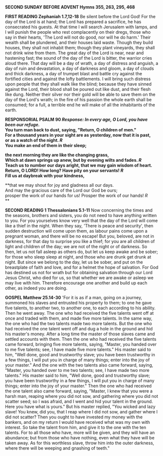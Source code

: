 **SECOND SUNDAY BEFORE ADVENT Hymns 355, 263, 295, 468**

**FIRST READING Zephaniah 1.7,12-18** Be silent before the Lord God! For
the day of the Lord is at hand; the Lord has prepared a sacrifice, he
has consecrated his guests. At that time I will search Jerusalem with
lamps, and I will punish the people who rest complacently on their
dregs, those who say in their hearts, 'The Lord will not do good, nor
will he do harm.' Their wealth shall be plundered, and their houses laid
waste. Though they build houses, they shall not inhabit them; though
they plant vineyards, they shall not drink wine from them. The great day
of the Lord is near, near and hastening fast; the sound of the day of
the Lord is bitter, the warrior cries aloud there. That day will be a
day of wrath, a day of distress and anguish, a day of ruin and
devastation, a day of darkness and gloom, a day of clouds and thick
darkness, a day of trumpet blast and battle cry against the fortified
cities and against the lofty battlements. I will bring such distress
upon people that they shall walk like the blind; because they have
sinned against the Lord, their blood shall be poured out like dust, and
their flesh like dung. Neither their silver nor their gold will be able
to save them on the day of the Lord's wrath; in the fire of his passion
the whole earth shall be consumed; for a full, a terrible end he will
make of all the inhabitants of the earth.

**RESPONSORIAL PSALM 90 *Response:  In every age, O Lord, you have been
our refuge.*\
You turn man back to dust, saying, "Return, O children of men."\
For a thousand years in your sight are as yesterday, now that it is
past,\
or as a watch of the night. *R*\
You make an end of them in their sleep;**

**the next morning they are like the changing grass,\
Which at dawn springs up anew, but by evening wilts and fades. *R*\
Teach us to number our days aright, that we may gain wisdom of heart.\
Return, O LORD! How long? Have pity on your servants! *R*\
Fill us at daybreak with your kindness,**

**that we may shout for joy and gladness all our days.\
And may the gracious care of the Lord our God be ours;\
prosper the work of our hands for us! Prosper the work of our hands!
*R*\
**

**SECOND READING 1 Thessalonians 5.1-11** Now concerning the times and
the seasons, brothers and sisters, you do not need to have anything
written to you. For you yourselves know very well that the day of the
Lord will come like a thief in the night. When they say, 'There is peace
and security', then sudden destruction will come upon them, as labour
pains come upon a pregnant woman, and there will be no escape! But you,
beloved, are not in darkness, for that day to surprise you like a thief;
for you are all children of light and children of the day; we are not of
the night or of darkness. So then, let us not fall asleep as others do,
but let us keep awake and be sober; for those who sleep sleep at night,
and those who are drunk get drunk at night. But since we belong to the
day, let us be sober, and put on the breastplate of faith and love, and
for a helmet the hope of salvation. For God has destined us not for
wrath but for obtaining salvation through our Lord Jesus Christ, who
died for us, so that whether we are awake or asleep we may live with
him. Therefore encourage one another and build up each other, as indeed
you are doing.

**GOSPEL Matthew 25.14-30** 'For it is as if a man, going on a journey,
summoned his slaves and entrusted his property to them; to one he gave
five talents, to another two, to another one, to each according to his
ability. Then he went away. The one who had received the five talents
went off at once and traded with them, and made five more talents. In
the same way, the one who had the two talents made two more talents. But
the one who had received the one talent went off and dug a hole in the
ground and hid his master's money. After a long time the master of those
slaves came and settled accounts with them. Then the one who had
received the five talents came forward, bringing five more talents,
saying, "Master, you handed over to me five talents; see, I have made
five more talents." His master said to him, "Well done, good and
trustworthy slave; you have been trustworthy in a few things, I will put
you in charge of many things; enter into the joy of your master." And
the one with the two talents also came forward, saying, "Master, you
handed over to me two talents; see, I have made two more talents." His
master said to him, "Well done, good and trustworthy slave; you have
been trustworthy in a few things, I will put you in charge of many
things; enter into the joy of your master." Then the one who had
received the one talent also came forward, saying, "Master, I knew that
you were a harsh man, reaping where you did not sow, and gathering where
you did not scatter seed; so I was afraid, and I went and hid your
talent in the ground. Here you have what is yours." But his master
replied, "You wicked and lazy slave! You knew, did you, that I reap
where I did not sow, and gather where I did not scatter? Then you ought
to have invested my money with the bankers, and on my return I would
have received what was my own with interest. So take the talent from
him, and give it to the one with the ten talents. For to all those who
have, more will be given, and they will have an abundance; but from
those who have nothing, even what they have will be taken away. As for
this worthless slave, throw him into the outer darkness, where there
will be weeping and gnashing of teeth."

